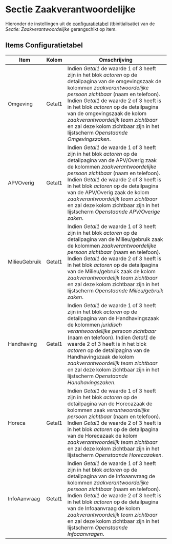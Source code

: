 # Sectie Zaakverantwoordelijke

Hieronder de instellingen uit de [configuratietabel](/docs/instellen_inrichten/configuratie.md) (tbinitialisatie) van de _Sectie: Zaakverantwoordelijke_ gerangschikt op item.

## Items Configuratietabel

| Item          | Kolom  | Omschrijving                                                                                                                                                                                                                                                                                                                                                                                                                                   |
| ------------- | ------ | ---------------------------------------------------------------------------------------------------------------------------------------------------------------------------------------------------------------------------------------------------------------------------------------------------------------------------------------------------------------------------------------------------------------------------------------------- |
| Omgeving      | Getal1 | Indien _Getal1_ de waarde 1 of 3 heeft zijn in het blok _actoren_ op de detailpagina van de omgevingszaak de kolommen _zaakverantwoordelijke persoon zichtbaar_ (naam en telefoon). Indien _Getal1_ de waarde 2 of 3 heeft is in het blok _actoren_ op de detailpagina van de omgevingszaak de kolom _zaakverantwoordelijk team zichtbaar_ en zal deze kolom zichtbaar zijn in het lijstscherm _Openstaande Omgevingszaken_.                   |
| APVOverig     | Getal1 | Indien _Getal1_ de waarde 1 of 3 heeft zijn in het blok _actoren_ op de detailpagina van de APV/Overig zaak de kolommen _zaakverantwoordelijke persoon zichtbaar_ (naam en telefoon). Indien _Getal1_ de waarde 2 of 3 heeft is in het blok _actoren_ op de detailpagina van de APV/Overig zaak de kolom _zaakverantwoordelijk team zichtbaar_ en zal deze kolom zichtbaar zijn in het lijstscherm _Openstaande APV/Overige zaken_.            |
| MilieuGebruik | Getal1 | Indien _Getal1_ de waarde 1 of 3 heeft zijn in het blok _actoren_ op de detailpagina van de Milieu/gebruik zaak de kolommen _zaakverantwoordelijke persoon zichtbaar_ (naam en telefoon). Indien _Getal1_ de waarde 2 of 3 heeft is in het blok _actoren_ op de detailpagina van de Milieu/gebruik zaak de kolom _zaakverantwoordelijk team zichtbaar_ en zal deze kolom zichtbaar zijn in het lijstscherm _Openstaande Milieu/gebruik zaken_. |
| Handhaving    | Getal1 | Indien _Getal1_ de waarde 1 of 3 heeft zijn in het blok _actoren_ op de detailpagina van de Handhavingszaak de kolommen _juridisch verantwoordelijke persoon zichtbaar_ (naam en telefoon). Indien _Getal1_ de waarde 2 of 3 heeft is in het blok _actoren_ op de detailpagina van de Handhavingszaak de kolom _zaakverantwoordelijk team zichtbaar_ en zal deze kolom zichtbaar zijn in het lijstscherm _Openstaande Handhavingszaken_.       |
| Horeca        | Getal1 | Indien _Getal1_ de waarde 1 of 3 heeft zijn in het blok _actoren_ op de detailpagina van de Horecazaak de kolommen zaak _verantwoordelijke persoon zichtbaar_ (naam en telefoon). Indien _Getal1_ de waarde 2 of 3 heeft is in het blok _actoren_ op de detailpagina van de Horecazaak de kolom _zaakverantwoordelijk team zichtbaar_ en zal deze kolom zichtbaar zijn in het lijstscherm _Openstaande Horecazaken_.                           |
| InfoAanvraag  | Getal1 | Indien _Getal1_ de waarde 1 of 3 heeft zijn in het blok _actoren_ op de detailpagina van de Infoaanvraag de kolommen _zaakverantwoordelijke persoon zichtbaar_ (naam en telefoon). Indien _Getal1_ de waarde 2 of 3 heeft is in het blok _actoren_ op de detailpagina van de Infoaanvraag de kolom _zaakverantwoordelijk team zichtbaar_ en zal deze kolom zichtbaar zijn in het lijstscherm _Openstaande Infoaanvragen_.                      |
